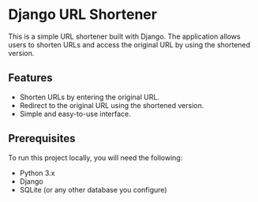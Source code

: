 # Django URL Shortener

This is a simple URL shortener built with Django. The application allows users to shorten URLs and access the original URL by using the shortened version.

## Features

- Shorten URLs by entering the original URL.
- Redirect to the original URL using the shortened version.
- Simple and easy-to-use interface.

## Prerequisites

To run this project locally, you will need the following:

- Python 3.x
- Django
- SQLite (or any other database you configure)
